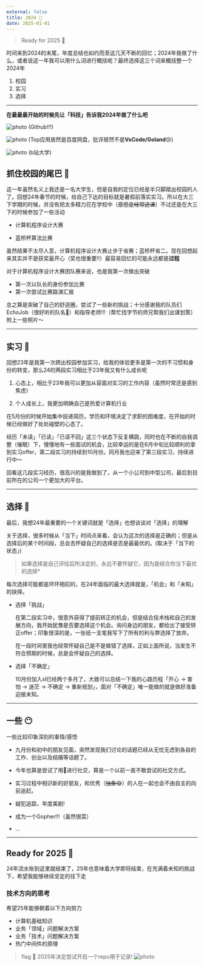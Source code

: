 ```yaml
---
external: false
title: 2024 💃
date: 2025-01-01
---
```


> Ready for 2025 💃

时间来到2024的末尾，年度总结也如约而至这几天不断的回忆；2024年我做了什么，或者说这一年我可以用什么词进行概括呢？最终选择这三个词来概括整一个2024年

1. 校园
2. 实习
3. 选择

---

**在最最最开始的时候先让「科技」告诉我2024年做了什么吧**

![photo](/assets/2024/01.png)
(Github!!!)

![photo](/assets/2024/03.png)
(Top应用居然是百度网盘，批评居然不是**VsCode/Goland**😢)

![photo](/assets/2024/02.png)
(b站大学)

## 抓住校园的尾巴 🎉

这一年虽然名义上我还是一名大学生，但是自我的定位已经是半只脚踏出校园的人了。回想24年春节的时候，给自己下达的目标就是暑假前落实实习。所以在大三下学期的时候，并没有把太多精力花在学校中（~~意思是经常逃课~~）不过还是在大三下的时候参加了一些活动

- 计算机程序设计大赛

- 蓝桥杯算法比赛

虽然结果不太尽人意，计算机程序设计大赛止步于省赛；蓝桥杯省二。现在回想起来其实并不是获奖最开心（奖也很重要‼️）最容易回忆的可能永远都是**过程**

对于计算机程序设计大赛团队赛来说，也是我第一次做出突破

- 第一次以队长的身份参加比赛
- 第一次尝试比赛路演汇报

总之算是突破了自己的舒适圈，尝试了一些新的挑战；十分感谢我的队员们EchoJob（很好听的队名🌱）和指导老师!!!（帮忙找字节的师兄帮我们出谋划策）附上一些照片～

---

## 实习 💼

回想23年是我第一次跨出校园参加实习，给我的体验更多是第一次的不习惯和身份的转变，那么24的两段实习相比于23年我又有什么成长呢

1. 心态上，相比于23年我可以更加从容面对实习的工作内容（虽然时常还是感到焦虑）

2. 个人成长上，我更加明确自己是热爱计算机行业

在5月份的时候开始集中投递简历，学历和环境决定了求职的困难度，在开始的时候已经做好了处处碰壁的心态了。

经历「未读」「已读」「已读不回」这三个状态下反复横跳，同时也在不断的自我调整（催眠）下，慢慢地有一些面试的机会，比较幸运的是在6月中旬比较顺利的拿到实习offer，第二段实习的持续到10月份。同月我也迎来了第三段实习，持续进行中～

回看这几段实习经历，很高兴的是我做到了，从一个小公司到中型公司，最后到目前所在的公司一个更加大的平台。

---

## 选择 🤔

最后，我想24年最重要的一个关键词就是「选择」也想谈谈对「选择」的理解

关于选择，很多时候从「当下」时间点来看，会认为这次的选择是正确的；但是从选择后的某个时间段，总会去怀疑自己的选择是否是最最优的。(取决于「当下的状态」)

> 如果选择是自己评估后所决定的，永远不要怀疑它，因为是结合你当下最优的选择*

每次选择可能都是环环相扣的，在24年面临的最大选择就是，「机会」和「未知」的抉择。

- 选择「挑战」

  在第二段实习中，很意外获得了提前转正的机会，但是结合技术栈和自己的发展方向，我开始犹豫是否要选择这个机会。询问身边的朋友，都给出了接受转正offer；印象很深的是，一张纸一支笔我写下了所有的利与弊选择了放弃。

  在一段时间里我也经常怀疑自己是不是做错了选择，正如上面所说，当发生不符合预期的时候，总是会怀疑自己的选择。

- 选择「不确定」

  10月份加入sl已经两个多月了，大致可以总结一下我的心路历程「开心 -> 害怕 -> 迷茫 -> 不确定 -> 重新规划」，面对「不确定」唯一能做的就是做好准备迎接未知。

---

## 一些 😶

一些比较印象深刻的事情/感悟

- 九月份和初中的朋友见面，突然发现我们讨论的话题已经从无忧无虑到各自的工作、创业以及结婚等话题了。

- 今年也算是尝试了用🍠进行社交，算是一个以前一直不敢尝试的社交方式。

- 实习过程中相识新的好朋友，和优秀（~~抽象😋~~）的人在一起也会不由自主的向前追赶。

- 疑犯追踪，年度美剧!

- 成为一个Gopher!!!（虽然很菜）

- ...

---

## Ready for 2025 💃

24年流水账到这里就结束了，25年也意味着大学即将结束，在充满着未知的挑战下，希望我能够继续坚定的往下走

### 技术方向的思考

希望25年能够朝着以下方向努力

- 计算机基础知识
- 业务「领域」问题解决方案
- 业务「技术」问题解决方案
- 热门中间件的原理

> flag 🚩 2025年决定尝试开启一个repo用于记录!
![photo](/assets/2024/07.png)
